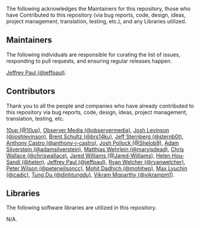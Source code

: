 The following acknowledges the Maintainers for this repository, those who have Contributed to this repository (via bug reports, code, design, ideas, project management, translation, testing, etc.), and any Libraries utilized.

## Maintainers

The following individuals are responsible for curating the list of issues, responding to pull requests, and ensuring regular releases happen.

[Jeffrey Paul (@jeffpaul)](https://github.com/jeffpaul).

## Contributors

Thank you to all the people and companies who have already contributed to this repository via bug reports, code, design, ideas, project management, translation, testing, etc.

[10up (@10up)](https://github.com/10up), [Observer Media (@observermedia)](https://github.com/observermedia), [Josh Levinson (@joshlevinson)](https://github.com/joshlevinson), [Brent Schultz (@brs14ku)](https://github.com/brs14ku), [Jeff Sternberg (@sternb0t)](https://github.com/sternb0t), [Anthony Castro (@anthony-j-castro)](https://github.com/anthony-j-castro), [Josh Pollock (@Shelob9)](https://github.com/Shelob9), [Adam Silverstein (@adamsilverstein)](https://github.com/adamsilverstein), [Matthias Wehrlein (@maryisdead)](https://github.com/maryisdead), [Chris Wallace (@chriswallace)](https://github.com/chriswallace), [Jared Williams (@Jared-Williams)](https://github.com/Jared-Williams), [Helen Hou-Sandí (@helen)](https://github.com/helen), [Jeffrey Paul (@jeffpaul)](https://github.com/jeffpaul), [Ryan Welcher (@ryanwelcher)](https://github.com/ryanwelcher), [Peter Wilson (@peterwilsoncc)](https://github.com/peterwilsoncc), [Mohit Dadhich (@mohitwp)](https://github.com/mohitwp), [Max Lyuchin (@cadic)](https://github.com/cadic), [Tung Du (@dinhtungdu)](https://github.com/dinhtungdu), [Vikram Moparthy (@vikrampm1)](https://github.com/vikrampm1).

## Libraries

The following software libraries are utilized in this repository.

N/A.
